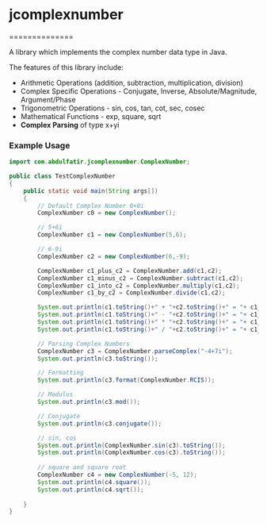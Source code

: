 # jcomplexnumber
==============

A library which implements the complex number data type in Java. 

The features of this library include:  
* Arithmetic Operations (addition, subtraction, multiplication, division)
* Complex Specific Operations - Conjugate, Inverse, Absolute/Magnitude, Argument/Phase  
* Trigonometric Operations - sin, cos, tan, cot, sec, cosec  
* Mathematical Functions - exp, square, sqrt
* **Complex Parsing** of type x+yi  


### Example Usage  

```java
import com.abdulfatir.jcomplexnumber.ComplexNumber;

public class TestComplexNumber
{
	public static void main(String args[])
	{
		// Default Complex Number 0+0i
		ComplexNumber c0 = new ComplexNumber();

		// 5+6i
		ComplexNumber c1 = new ComplexNumber(5,6);

		// 6-9i
		ComplexNumber c2 = new ComplexNumber(6,-9);

		ComplexNumber c1_plus_c2 = ComplexNumber.add(c1,c2);
		ComplexNumber c1_minus_c2 = ComplexNumber.subtract(c1,c2);
		ComplexNumber c1_into_c2 = ComplexNumber.multiply(c1,c2);
		ComplexNumber c1_by_c2 = ComplexNumber.divide(c1,c2);

		System.out.println(c1.toString()+" + "+c2.toString()+" = "+ c1_plus_c2.toString());
		System.out.println(c1.toString()+" - "+c2.toString()+" = "+ c1_minus_c2.toString());
		System.out.println(c1.toString()+" * "+c2.toString()+" = "+ c1_into_c2.toString());
		System.out.println(c1.toString()+" / "+c2.toString()+" = "+ c1_by_c2.toString());

		// Parsing Complex Numbers
		ComplexNumber c3 = ComplexNumber.parseComplex("-4+7i");
		System.out.println(c3.toString());

		// Formatting
		System.out.println(c3.format(ComplexNumber.RCIS));

		// Modulus
		System.out.println(c3.mod());

		// Conjugate
		System.out.println(c3.conjugate());

		// sin, cos
		System.out.println(ComplexNumber.sin(c3).toString());
		System.out.println(ComplexNumber.cos(c3).toString());
		
		// square and square root
		ComplexNumber c4 = new ComplexNumber(-5, 12);
		System.out.println(c4.square());
		System.out.println(c4.sqrt());
					
	}
}
```

